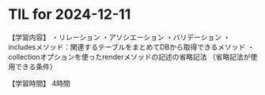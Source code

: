# TIL for 2024-12-11
【学習内容】
・リレーション
・アソシエーション
・バリデーション
・includesメソッド：関連するテーブルをまとめてDBから取得できるメソッド
・collectionオプションを使ったrenderメソッドの記述の省略記法
（省略記法が使用できる条件）

【学習時間】
4時間